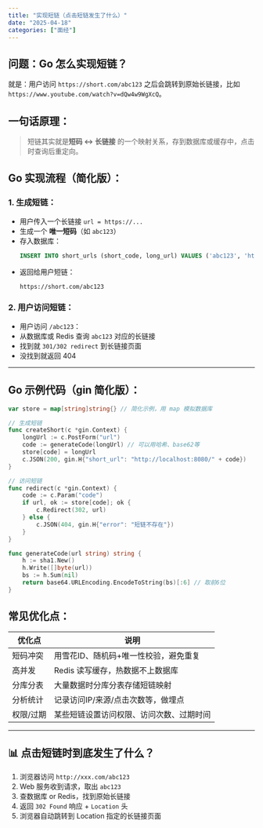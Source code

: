 ```yaml
---
title: "实现短链（点击短链发生了什么）"
date: "2025-04-18"
categories: ["面经"]
---
```


## 问题：Go 怎么实现短链？
就是：用户访问 `https://short.com/abc123` 之后会跳转到原始长链接，比如 `https://www.youtube.com/watch?v=dQw4w9WgXcQ`。
## 一句话原理：

> 短链其实就是**短码 <-> 长链接** 的一个映射关系，存到数据库或缓存中，点击时查询后重定向。
## Go 实现流程（简化版）：
### 1. 生成短链：
- 用户传入一个长链接 `url = https://...`
- 生成一个 **唯一短码**（如 `abc123`）
- 存入数据库：
  ```sql
  INSERT INTO short_urls (short_code, long_url) VALUES ('abc123', 'https://...');
  ```
- 返回给用户短链：
  ```
  https://short.com/abc123
  ```
### 2. 用户访问短链：
- 用户访问 `/abc123`：
- 从数据库或 Redis 查询 `abc123` 对应的长链接
- 找到就 `301/302 redirect` 到长链接页面
- 没找到就返回 404

---
## Go 示例代码（gin 简化版）：
```go
var store = map[string]string{} // 简化示例，用 map 模拟数据库

// 生成短链
func createShort(c *gin.Context) {
    longUrl := c.PostForm("url")
    code := generateCode(longUrl) // 可以用哈希、base62等
    store[code] = longUrl
    c.JSON(200, gin.H{"short_url": "http://localhost:8080/" + code})
}

// 访问短链
func redirect(c *gin.Context) {
    code := c.Param("code")
    if url, ok := store[code]; ok {
        c.Redirect(302, url)
    } else {
        c.JSON(404, gin.H{"error": "短链不存在"})
    }
}
```
```go
func generateCode(url string) string {
    h := sha1.New()
    h.Write([]byte(url))
    bs := h.Sum(nil)
    return base64.URLEncoding.EncodeToString(bs)[:6] // 取前6位
}
```
## 常见优化点：
| 优化点 | 说明 |
|--------|------|
| 短码冲突 | 用雪花ID、随机码+唯一性校验，避免重复 |
| 高并发 | Redis 读写缓存，热数据不上数据库 |
| 分库分表 | 大量数据时分库分表存储短链映射 |
| 分析统计 | 记录访问IP/来源/点击次数等，做埋点 |
| 权限/过期 | 某些短链设置访问权限、访问次数、过期时间 |
---
## 📊 点击短链时到底发生了什么？
1. 浏览器访问 `http://xxx.com/abc123`
2. Web 服务收到请求，取出 `abc123`
3. 查数据库 or Redis，找到原始长链接
4. 返回 `302 Found` 响应 + `Location` 头
5. 浏览器自动跳转到 Location 指定的长链接页面
